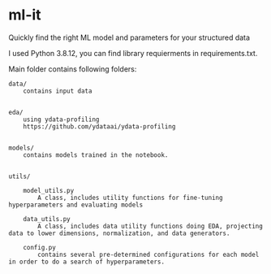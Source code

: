 # ml-it
Quickly find the right ML model and parameters for your structured data


I used Python 3.8.12, you can find library requierments in requirements.txt. 

Main folder contains following folders:

    data/
        contains input data
        

    eda/
        using ydata-profiling
        https://github.com/ydataai/ydata-profiling


    models/
        contains models trained in the notebook.


    utils/

        model_utils.py 
            A class, includes utility functions for fine-tuning hyperparameters and evaluating models

        data_utils.py
            A class, includes data utility functions doing EDA, projecting data to lower dimensions, normalization, and data generators. 

        config.py
            contains several pre-determined configurations for each model in order to do a search of hyperparameters.  


